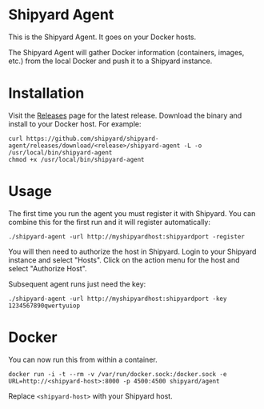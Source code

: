 # Shipyard Agent
This is the Shipyard Agent.  It goes on your Docker hosts.

The Shipyard Agent will gather Docker information (containers, images, etc.) from the local Docker and push it to a Shipyard instance.

# Installation
Visit the [Releases](https://github.com/shipyard/shipyard-agent/releases) page for the latest release.  Download the binary and install to your Docker host.  For example:

```
curl https://github.com/shipyard/shipyard-agent/releases/download/<release>/shipyard-agent -L -o /usr/local/bin/shipyard-agent
chmod +x /usr/local/bin/shipyard-agent
```

# Usage
The first time you run the agent you must register it with Shipyard.  You can combine this for the first run and it will register automatically:

`./shipyard-agent -url http://myshipyardhost:shipyardport -register`

You will then need to authorize the host in 
Shipyard.  Login to your Shipyard instance and select "Hosts".  Click on the 
action menu for the host and select "Authorize Host".

Subsequent agent runs just need the key:

`./shipyard-agent -url http://myshipyardhost:shipyardport -key 1234567890qwertyuiop`

# Docker
You can now run this from within a container.

`docker run -i -t --rm -v /var/run/docker.sock:/docker.sock -e URL=http://<shipyard-host>:8000 -p 4500:4500 shipyard/agent`

Replace `<shipyard-host>` with your Shipyard host.
